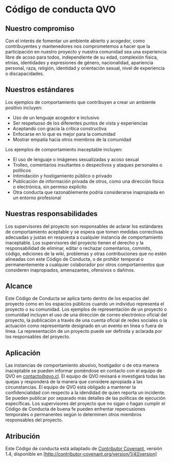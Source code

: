 # Código de conducta QVO

## Nuestro compromiso

Con el interés de fomentar un ambiente abierto y acogedor, como contribuyentes y mantenedores nos comprometemos a hacer que la participación en nuestro proyecto y nuestra comunidad sea una experiencia libre de acoso para todos, independiente de su edad, complexión física, etnias, identidades y expresiones de género, nacionalidad, apariencia personal, raza, religión, identidad y orientación sexual, nivel de experiencia o discapacidades.

## Nuestros estándares

Los ejemplos de comportamiento que contribuyen a crear un ambiente positivo incluyen:

* Uso de un lenguaje acogedor e inclusivo
* Ser respetuoso de los diferentes puntos de vista y experiencias
* Aceptando con gracia la crítica constructiva
* Enfocarse en lo que es mejor para la comunidad
* Mostrar empatía hacia otros miembros de la comunidad

Los ejemplos de comportamiento inaceptable incluyen:

* El uso de lenguaje o imágenes sexualizadas y acoso sexual
* Trolleo, comentarios insultantes o despectivos y ataques personales o políticos
* Intimidación y hostigamiento público o privado
* Publicación de información privada de otros, como una dirección física o electrónica, sin permiso explícito
* Otra conducta que razonablemente podría considerarse inapropiada en un entorno profesional

## Nuestras responsabilidades

Los supervisores del proyecto son responsables de aclarar los estándares de comportamiento aceptable y se espera que tomen medidas correctivas adecuadas y justas en respuesta a cualquier instancia de comportamiento inaceptable.
Los supervisores del proyecto tienen el derecho y la responsabilidad de eliminar, editar o rechazar comentarios, commits, código, ediciones de la wiki, problemas y otras contribuciones que no estén alineadas con este Código de Conducta, o de prohibir temporal o permanentemente a cualquier colaborador por otros comportamientos que consideren inapropiados, amenazantes, ofensivos o dañinos.

## Alcance

Este Código de Conducta se aplica tanto dentro de los espacios del proyecto como en los espacios públicos cuando un individuo representa el proyecto o su comunidad. Los ejemplos de representación de un proyecto o comunidad incluyen el uso de una dirección de correo electrónico oficial del proyecto, la publicación a través de una cuenta oficial de redes sociales o la actuación como representante designado en un evento en línea o fuera de línea. La representación de un proyecto puede ser definida y aclarada por los responsables del proyecto.

## Aplicación

Las instancias de comportamiento abusivo, hostigador o de otra manera inaceptable se pueden informar poniéndose en contacto con el equipo de QVO en contacto@qvo.cl. El equipo de QVO revisará e investigará todas las quejas y responderá de la manera que considere apropiada a las circunstancias. El equipo de QVO está obligado a mantener la confidencialidad con respecto a la idendidad de quien reporta un incidente. Se pueden publicar por separado más detalles de las políticas de ejecución específicas.
Los supervisores del proyecto que no sigan o hagan cumplir el Código de Conducta de buena fe pueden enfrentar repercusiones temporales o permanentes según lo determinen otros miembros responsables del proyecto.

## Atribución

Este Código de conducta está adaptado de [Contributor Covenant][homepage], versión 1.4, disponible en [http://contributor-covenant.org/version/1/4][version]

[homepage]: http://contributor-covenant.org
[version]: http://contributor-covenant.org/version/1/4/